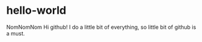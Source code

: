 # hello-world
NomNomNom
Hi github! I do a little bit of everything, so little bit of github is a must.
